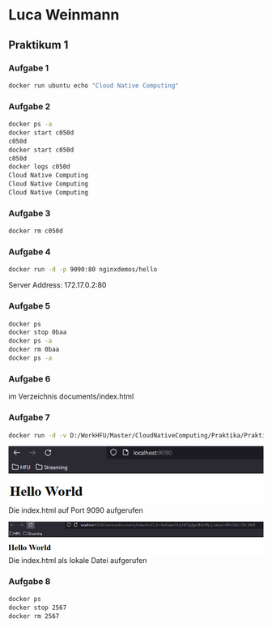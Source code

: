 # Luca Weinmann

## Praktikum 1

### Aufgabe 1

```bash
docker run ubuntu echo "Cloud Native Computing"
```

### Aufgabe 2

```bash
docker ps -a
docker start c050d
c050d
docker start c050d
c050d
docker logs c050d
Cloud Native Computing
Cloud Native Computing
Cloud Native Computing
```

### Aufgabe 3

```bash
docker rm c050d
```

### Aufgabe 4

```bash 
docker run -d -p 9090:80 nginxdemos/hello
```

Server Address: 172.17.0.2:80

### Aufgabe 5

```bash 
docker ps
docker stop 0baa
docker ps -a
docker rm 0baa
docker ps -a
```

### Aufgabe 6

im Verzeichnis documents/index.html

### Aufgabe 7

```bash 
docker run -d -v D:/WorkHFU/Master/CloudNativeComputing/Praktika/Praktikum_01_REST_Server/service/documents/:/usr/share/nginx/html -p 9090:80 nginx
```

![index.html auf Port 9090](images/Praktikum_2_Aufgabe_7_Docker.png)
<br>Die index.html auf Port 9090 aufgerufen

![index.html direkt lokal aufgerufen](images/Praktikum_2_Aufgabe_7_lokal.png)
<br>Die index.html als lokale Datei aufgerufen

### Aufgabe 8

```bash 
docker ps
docker stop 2567
docker rm 2567
```